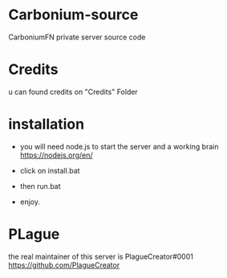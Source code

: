 # Carbonium-source
CarboniumFN private server source code

# Credits

u can found credits on "Credits" Folder

# installation

- you will need node.js to start the server and a working brain
  https://nodejs.org/en/

- click on install.bat

- then run.bat

- enjoy.

# PLague
the real maintainer of this server is PlagueCreator#0001 
https://github.com/PlagueCreator
